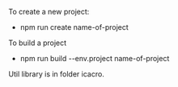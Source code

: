 To create a new project:
  - npm run create name-of-project

To build a project
  - npm run build --env.project name-of-project

Util library is in folder icacro.
